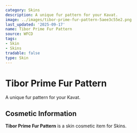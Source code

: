 ```yaml
---
category: Skins
description: A unique fur pattern for your Kavat.
image: ../images/tibor-prime-fur-pattern-5aee3c55e2.png
last_updated: '2025-09-17'
name: Tibor Prime Fur Pattern
source: WFCD
tags:
- Skin
- Skins
tradable: false
type: Skin
---
```


# Tibor Prime Fur Pattern

A unique fur pattern for your Kavat.

## Cosmetic Information

**Tibor Prime Fur Pattern** is a skin cosmetic item for Skins.


